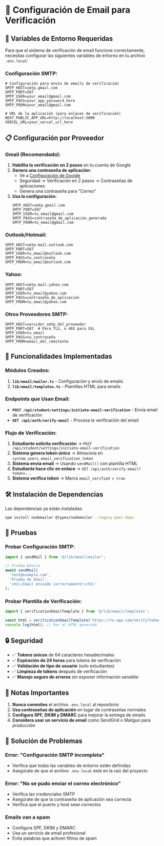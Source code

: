# 📧 Configuración de Email para Verificación

## 🔧 Variables de Entorno Requeridas

Para que el sistema de verificación de email funcione correctamente, necesitas configurar las siguientes variables de entorno en tu archivo `.env.local`:

### **Configuración SMTP:**

```env
# Configuración para envío de emails de verificación
SMTP_HOST=smtp.gmail.com
SMTP_PORT=587
SMTP_USER=your_email@gmail.com
SMTP_PASS=your_app_password_here
SMTP_FROM=your_email@gmail.com

# URL de la aplicación (para enlaces de verificación)
NEXT_PUBLIC_APP_URL=http://localhost:3000
VERCEL_URL=your_vercel_url_here
```

## 📋 Configuración por Proveedor

### **Gmail (Recomendado):**

1. **Habilita la verificación en 2 pasos** en tu cuenta de Google
2. **Genera una contraseña de aplicación:**
   - Ve a [Configuración de Google](https://myaccount.google.com/)
   - Seguridad → Verificación en 2 pasos → Contraseñas de aplicaciones
   - Genera una contraseña para "Correo"
3. **Usa la configuración:**
   ```env
   SMTP_HOST=smtp.gmail.com
   SMTP_PORT=587
   SMTP_USER=tu_email@gmail.com
   SMTP_PASS=contraseña_de_aplicación_generada
   SMTP_FROM=tu_email@gmail.com
   ```

### **Outlook/Hotmail:**

```env
SMTP_HOST=smtp-mail.outlook.com
SMTP_PORT=587
SMTP_USER=tu_email@outlook.com
SMTP_PASS=tu_contraseña
SMTP_FROM=tu_email@outlook.com
```

### **Yahoo:**

```env
SMTP_HOST=smtp.mail.yahoo.com
SMTP_PORT=587
SMTP_USER=tu_email@yahoo.com
SMTP_PASS=contraseña_de_aplicación
SMTP_FROM=tu_email@yahoo.com
```

### **Otros Proveedores SMTP:**

```env
SMTP_HOST=servidor_smtp_del_proveedor
SMTP_PORT=587  # Para TLS, o 465 para SSL
SMTP_USER=tu_email
SMTP_PASS=tu_contraseña
SMTP_FROM=email_del_remitente
```

## 🚀 Funcionalidades Implementadas

### **Módulos Creados:**

1. **`lib/email/mailer.ts`** - Configuración y envío de emails
2. **`lib/email/templates.ts`** - Plantillas HTML para emails

### **Endpoints que Usan Email:**

- **`POST /api/student/settings/initiate-email-verification`** - Envía email de verificación
- **`GET /api/auth/verify-email`** - Procesa la verificación del email

### **Flujo de Verificación:**

1. **Estudiante solicita verificación** → `POST /api/student/settings/initiate-email-verification`
2. **Sistema genera token único** → Almacena en `system_users.email_verification_token`
3. **Sistema envía email** → Usando `sendMail()` con plantilla HTML
4. **Estudiante hace clic en enlace** → `GET /api/auth/verify-email?token=...`
5. **Sistema verifica token** → Marca `email_verified = true`

## 🛠️ Instalación de Dependencias

Las dependencias ya están instaladas:

```bash
npm install nodemailer @types/nodemailer --legacy-peer-deps
```

## 🧪 Pruebas

### **Probar Configuración SMTP:**

```typescript
import { sendMail } from '@/lib/email/mailer';

// Prueba básica
await sendMail(
  'test@example.com',
  'Prueba de Email',
  '<h1>¡Email enviado correctamente!</h1>'
);
```

### **Probar Plantilla de Verificación:**

```typescript
import { verificationEmailTemplate } from '@/lib/email/templates';

const html = verificationEmailTemplate('https://tu-app.com/verify?token=abc123');
console.log(html); // Ver el HTML generado
```

## 🔒 Seguridad

- ✅ **Tokens únicos** de 64 caracteres hexadecimales
- ✅ **Expiración de 24 horas** para tokens de verificación
- ✅ **Validación de tipo de usuario** (solo estudiantes)
- ✅ **Limpieza de tokens** después de verificación
- ✅ **Manejo seguro de errores** sin exponer información sensible

## 📝 Notas Importantes

1. **Nunca commites** el archivo `.env.local` al repositorio
2. **Usa contraseñas de aplicación** en lugar de contraseñas normales
3. **Configura SPF, DKIM y DMARC** para mejorar la entrega de emails
4. **Considera usar un servicio de email** como SendGrid o Mailgun para producción

## 🚨 Solución de Problemas

### **Error: "Configuración SMTP incompleta"**
- Verifica que todas las variables de entorno estén definidas
- Asegúrate de que el archivo `.env.local` esté en la raíz del proyecto

### **Error: "No se pudo enviar el correo electrónico"**
- Verifica las credenciales SMTP
- Asegúrate de que la contraseña de aplicación sea correcta
- Verifica que el puerto y host sean correctos

### **Emails van a spam**
- Configura SPF, DKIM y DMARC
- Usa un servicio de email profesional
- Evita palabras que activen filtros de spam

















